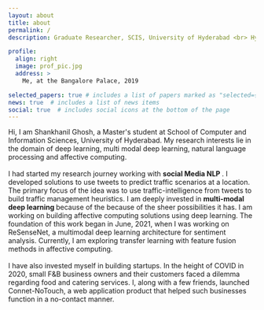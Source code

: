 ```yaml
---
layout: about
title: about
permalink: /
description: Graduate Researcher, SCIS, University of Hyderabad <br> Hyderabad, Telangana 500046.

profile:
  align: right
  image: prof_pic.jpg
  address: >
    Me, at the Bangalore Palace, 2019

selected_papers: true # includes a list of papers marked as "selected={true}"
news: true  # includes a list of news items
social: true  # includes social icons at the bottom of the page
---
```

Hi, I am Shankhanil Ghosh, a Master's student at School of Computer and Information Sciences, University of Hyderabad. My research interests lie in the domain of deep learning, multi modal deep learning, natural language processing and affective computing. <br><br>
I had started my research journey working with <b>social Media NLP </b>. I developed solutions to use tweets to predict traffic scenarios at a location. The primary focus of the idea was to use traffic-intelligence from tweets to build traffic management heuristics. I am deeply invested in <b>multi-modal deep learning </b> because of the  because of the sheer possibilities it has. I am working on building affective computing solutions using deep learning. The foundation of this work began in June, 2021, when I was working on ReSenseNet, a multimodal deep learning architecture for sentiment analysis. Currently, I am exploring transfer learning with feature fusion methods in affective computing.
<br><br>
I have also invested myself in building startups. In the height of COVID in 2020, small F&B business owners and their customers faced a dilemma regarding food and catering services. I, along with a few friends, launched Connet-NoTouch, a web application product that helped such businesses function in a no-contact manner.

<!-- Put your address / P.O. box / other info right below your picture. You can also disable any these elements by editing `profile` property of the YAML header of your `_pages/about.md`. Edit `_bibliography/papers.bib` and Jekyll will render your [publications page](/al-folio/publications/) automatically. -->

<!-- Link to your social media connections, too. This theme is set up to use [Font Awesome icons](http://fortawesome.github.io/Font-Awesome/) and [Academicons](https://jpswalsh.github.io/academicons/), like the ones below. Add your Facebook, Twitter, LinkedIn, Google Scholar, or just disable all of them. -->
